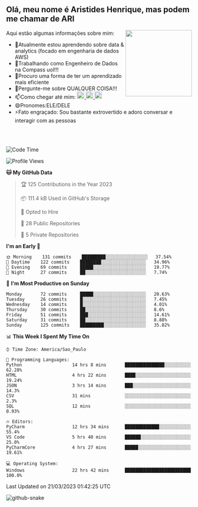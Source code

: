 ## Olá, meu nome é Aristides Henrique, mas podem me chamar de ARI

<div >
Aqui estão algumas informações sobre mim:<img align="right" height="180em" src="https://user-images.githubusercontent.com/97318481/177042589-45d62122-82a9-4a32-b3a7-87b322825b2f.png">
</div>

- 🌱Atualmente estou aprendendo sobre data & analytics (focado em engenharia de dados AWS)
- 👯Trabalhando como Engenheiro de Dados na Compass uol!!!
- 🤔Procuro uma forma de ter um aprendizado mais eficiente
- 💬Pergunte-me sobre QUALQUER COISA!!!
- 📫Como chegar até mim:
  <a href="https://www.instagram.com/aryhenry/" target="_blank">
  <img src="https://img.shields.io/badge/-Instagram-%23E4405F?style=for-the-badge&logo=instagram&logoColor=black" height="20px">
  </a>
  <a href="https://www.linkedin.com/in/aristides-henrique/" target="_blank">
  <img src="https://img.shields.io/badge/-LinkedIn-%230077B5?style=for-the-badge&logo=linkedin&logoColor=black" height="20px">
  </a> 
  <a href="mailto:arihenriqueuna@gmail.com">
  <img src="https://img.shields.io/badge/-Gmail-%23333?style=for-the-badge&logo=gmail&logoColor=white" height="20px">
  </a>
- 😄Pronomes:ELE/DELE
- ⚡Fato engraçado: Sou bastante extrovertido e adoro conversar e interagir com as pessoas
<br/>
<br/>


<!--START_SECTION:waka-->
![Code Time](http://img.shields.io/badge/Code%20Time-497%20hrs%2017%20mins-blue)

![Profile Views](http://img.shields.io/badge/Profile%20Views-511-blue)

**🐱 My GitHub Data** 

> 🏆 125 Contributions in the Year 2023
 > 
> 📦 111.4 kB Used in GitHub's Storage 
 > 
> 💼 Opted to Hire
 > 
> 📜 28 Public Repositories 
 > 
> 🔑 5 Private Repositories  
 > 
**I'm an Early 🐤** 

```text
🌞 Morning    131 commits    █████████░░░░░░░░░░░░░░░░   37.54% 
🌇 Daytime    122 commits    ████████░░░░░░░░░░░░░░░░░   34.96% 
🌃 Evening    69 commits     █████░░░░░░░░░░░░░░░░░░░░   19.77% 
🌙 Night      27 commits     ██░░░░░░░░░░░░░░░░░░░░░░░   7.74%

```
📅 **I'm Most Productive on Sunday** 

```text
Monday       72 commits     █████░░░░░░░░░░░░░░░░░░░░   20.63% 
Tuesday      26 commits     █░░░░░░░░░░░░░░░░░░░░░░░░   7.45% 
Wednesday    14 commits     █░░░░░░░░░░░░░░░░░░░░░░░░   4.01% 
Thursday     30 commits     ██░░░░░░░░░░░░░░░░░░░░░░░   8.6% 
Friday       51 commits     ███░░░░░░░░░░░░░░░░░░░░░░   14.61% 
Saturday     31 commits     ██░░░░░░░░░░░░░░░░░░░░░░░   8.88% 
Sunday       125 commits    █████████░░░░░░░░░░░░░░░░   35.82%

```


📊 **This Week I Spent My Time On** 

```text
⌚︎ Time Zone: America/Sao_Paulo

💬 Programming Languages: 
Python                   14 hrs 8 mins       ███████████████░░░░░░░░░░   62.28% 
HTML                     4 hrs 22 mins       ████░░░░░░░░░░░░░░░░░░░░░   19.24% 
JSON                     3 hrs 14 mins       ███░░░░░░░░░░░░░░░░░░░░░░   14.3% 
CSV                      31 mins             ░░░░░░░░░░░░░░░░░░░░░░░░░   2.3% 
SQL                      12 mins             ░░░░░░░░░░░░░░░░░░░░░░░░░   0.93%

🔥 Editors: 
PyCharm                  12 hrs 34 mins      █████████████░░░░░░░░░░░░   55.4% 
VS Code                  5 hrs 40 mins       ██████░░░░░░░░░░░░░░░░░░░   25.0% 
PyCharmCore              4 hrs 27 mins       █████░░░░░░░░░░░░░░░░░░░░   19.61%

💻 Operating System: 
Windows                  22 hrs 42 mins      █████████████████████████   100.0%

```


 Last Updated on 21/03/2023 01:42:25 UTC
<!--END_SECTION:waka-->

<img alt="github-snake" src="https://github.com/AriHenrique/AriHenrique/blob/output/github-contribution-grid-snake-dark.svg" />

